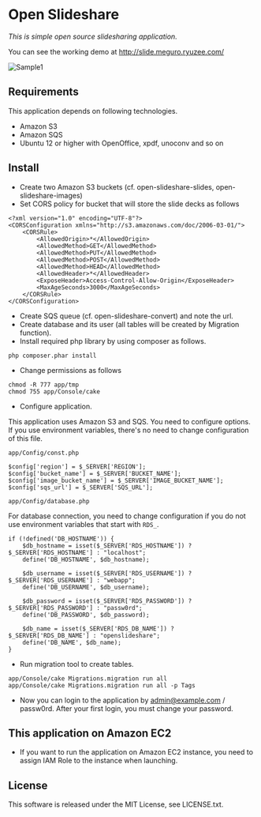 # Open Slideshare

*This is simple open source slidesharing application.*

You can see the working demo at http://slide.meguro.ryuzee.com/

![Sample1](http://www.ryuzee.com/images/work/OpenSlideshare01_small.png)

## Requirements

This application depends on following technologies.

- Amazon S3
- Amazon SQS
- Ubuntu 12 or higher with OpenOffice, xpdf, unoconv and so on

## Install

- Create two Amazon S3 buckets (cf. open-slideshare-slides, open-slideshare-images)	
- Set CORS policy for bucket that will store the slide decks as follows

```
<?xml version="1.0" encoding="UTF-8"?>
<CORSConfiguration xmlns="http://s3.amazonaws.com/doc/2006-03-01/">
    <CORSRule>
        <AllowedOrigin>*</AllowedOrigin>
        <AllowedMethod>GET</AllowedMethod>
        <AllowedMethod>PUT</AllowedMethod>
        <AllowedMethod>POST</AllowedMethod>
        <AllowedMethod>HEAD</AllowedMethod>
        <AllowedHeader>*</AllowedHeader>
        <ExposeHeader>Access-Control-Allow-Origin</ExposeHeader>
        <MaxAgeSeconds>3000</MaxAgeSeconds>
    </CORSRule>
</CORSConfiguration>
```

- Create SQS queue (cf. open-slideshare-convert) and note the url.
- Create database and its user (all tables will be created by Migration function).
- Install required php library by using composer as follows.

```
php composer.phar install
```

- Change permissions as follows

```
chmod -R 777 app/tmp
chmod 755 app/Console/cake
```

- Configure application.

This application uses Amazon S3 and SQS. You need to configure options. If you use environment variables, there's no need to change configuration of this file.

`app/Config/const.php`

```
$config['region'] = $_SERVER['REGION'];
$config['bucket_name'] = $_SERVER['BUCKET_NAME'];
$config['image_bucket_name'] = $_SERVER['IMAGE_BUCKET_NAME'];
$config['sqs_url'] = $_SERVER['SQS_URL'];
```

`app/Config/database.php`

For database connection, you need to change configuration if you do not use environment variables that start with `RDS_`.

```
if (!defined('DB_HOSTNAME')) {
    $db_hostname = isset($_SERVER['RDS_HOSTNAME']) ? $_SERVER['RDS_HOSTNAME'] : "localhost";
    define('DB_HOSTNAME', $db_hostname);

    $db_username = isset($_SERVER['RDS_USERNAME']) ? $_SERVER['RDS_USERNAME'] : "webapp";
    define('DB_USERNAME', $db_username);

    $db_password = isset($_SERVER['RDS_PASSWORD']) ? $_SERVER['RDS_PASSWORD'] : "passw0rd";
    define('DB_PASSWORD', $db_password);

    $db_name = isset($_SERVER['RDS_DB_NAME']) ? $_SERVER['RDS_DB_NAME'] : "openslideshare";
    define('DB_NAME', $db_name);
}
```

- Run migration tool to create tables.

```
app/Console/cake Migrations.migration run all
app/Console/cake Migrations.migration run all -p Tags
```

- Now you can login to the application by admin@example.com / passw0rd. After your first login, you must change your password.

## This application on Amazon EC2

- If you want to run the application on Amazon EC2 instance, you need to assign IAM Role to the instance when launching.

## License

This software is released under the MIT License, see LICENSE.txt.
